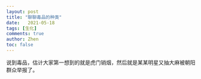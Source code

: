 ```yaml
---
layout: post
title: "聊聊毒品的种类"
date:   2021-05-18
tags: [生化]
comments: true
author: Zhen
toc: false
---
```

说到毒品，估计大家第一想到的就是虎门销烟，然后就是某某明星又抽大麻被朝阳群众举报了。
<!--stackedit_data:
eyJoaXN0b3J5IjpbLTkwNjc5MjY0M119
-->